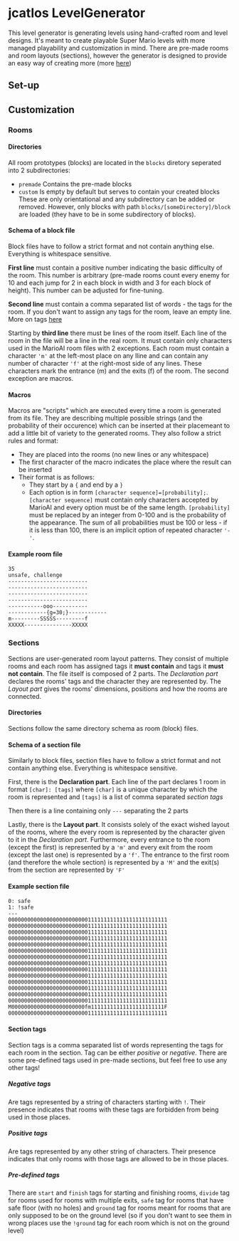 ﻿# jcatlos LevelGenerator
This level generator is generating levels using hand-crafted room and level designs. It's meant to create playable Super Mario levels with more managed playability and customization in mind. There are pre-made rooms and room layouts (sections), however the generator is designed to provide an easy way of creating more (more [here](#Customization))
## Set-up
## Customization
### Rooms
#### Directories
All room prototypes (blocks) are located in the `blocks` diretory seperated into 2 subdirectories:
 - `premade` Contains the pre-made blocks
 - `custom` Is empty by default but serves to contain your created blocks
These are only orientational and any subdirectory can be added or removed. However, only blocks with path `blocks/[someDirectory]/block` are loaded (they have to be in some subdirectory of blocks).
#### Schema of a block file
Block files have to follow a strict format and not contain anything else. Everything is whitespace sensitive.

**First line** must contain a positive number indicating the basic difficulty of the room. This number is arbitrary (pre-made rooms count every enemy for 10 and each jump for 2 in each block in width and 3 for each block of height). This number can be adjusted for fine-tuning.

**Second line** must contain a comma separated list of words - the tags for the room. If you don't want to assign any tags for the room, leave an empty line. More on tags [here](#SectionTags)

Starting by **third line** there must be lines of the room itself. Each line of the room in the file will be a line in the real room. It must contain only characters used in the MarioAI room files with 2 exceptions. Each room must contain a character `'m'` at the left-most place on any lline and can contain any number of character `'f'` at the right-most side of any lines. These characters mark the entrance (m) and the exits (f) of the room. The second exception are macros.
 #### Macros
 Macros are "scripts" which are executed every time a room is generated from its file. They are describing multiple possible strings (and the probability of their occurence) which can be inserted at their placemeant to add a little bit of variety to the generated rooms. They also follow a strict rules and format:
 - They are placed into the rooms (no new lines or any whitespace)
 - The first character of the macro indicates the place where the result can be inserted
 - Their format is as follows:
	 - They start by a `{` and end by a `}`
	 - Each option is in form `[character sequence]=[probability];`. `[character sequence]` must contain only characters accepted by MarioAI and every option must be of the same length. `[probability]` must be replaced by an integer from 0-100 and is the probability of the appearance. The sum of all probabilities must be 100 or less - if it is less than 100, there is an implicit option of repeated character `'-'`.
#### Example room file
```
35
unsafe, challenge
-------------------------
-------------------------
-------------------------
-------------------------
-----------ooo-----------
------------{g=30;}------------
m---------SSSSS---------f
XXXXX---------------XXXXX
```
### Sections
Sections are user-generated room layout patterns. They consist of multiple rooms and each room has assigned tags it **must contain** and tags it **must not contain**. The file itself is composed of 2 parts. The *Declaration part* declares the rooms' tags and the character they are represented by. The *Layout part* gives the rooms' dimensions, positions and how the rooms are connected.
#### Directories
Sections follow the same directory schema as room (block) files.
#### Schema of a section file
Similarly to block files, section files have to follow a strict format and not contain anything else. Everything is whitespace sensitive.
 
 First, there is the **Declaration part**. Each line of the part declares 1 room in format `[char]: [tags]` where `[char]` is a unique character by which the room is represented and `[tags]` is a list of comma separated *section tags*

Then there is a line containing only `---` separating the 2 parts

Lastly, there is the **Layout part**. It consists solely of the exact wished layout of the rooms, where the every room is represented by the character given to it in the *Declaration part*. Furthermore, every entrance to the room (except the first) is represented by a `'m'` and every exit from the room (except the last one) is represented by a `'f'`. The entrance to the first room (and therefore the whole section) is represented by a `'M'` and the exit(s) from the section are represented by 	`'F'`

#### Example section file
```
0: safe
1: !safe
---
00000000000000000000000001111111111111111111111111
00000000000000000000000001111111111111111111111111
00000000000000000000000001111111111111111111111111
00000000000000000000000001111111111111111111111111
00000000000000000000000001111111111111111111111111
00000000000000000000000001111111111111111111111111
00000000000000000000000001111111111111111111111111
00000000000000000000000001111111111111111111111111
00000000000000000000000001111111111111111111111111
00000000000000000000000001111111111111111111111111
00000000000000000000000001111111111111111111111111
00000000000000000000000001111111111111111111111111
00000000000000000000000001111111111111111111111111
00000000000000000000000001111111111111111111111111
M00000000000000000000000fm11111111111111111111111F
00000000000000000000000001111111111111111111111111
```
#### Section tags
Section tags is a comma separated list of words representing the tags for each room in the section. Tag can be either *positive* or *negative*. There are some pre-defined tags used in pre-made sections, but feel free to use any other tags!
##### Negative tags
Are tags represented by a string of characters starting with `!`. Their presence indicates that rooms with these tags are forbidden from being used in those places.
##### Positive tags
Are tags represented by any other string of characters. Their presence indicates that only rooms with those tags are allowed to be in those places.
##### Pre-defined tags
There are `start` and `finish` tags for starting and finishing rooms, `divide` tag for rooms used for rooms with multiple exits, `safe` tag for rooms that have safe floor (with no holes) and `ground` tag for rooms meant for rooms that are only supposed to be on the ground level (so if you don't want to see them in wrong places use the `!ground` tag for each room which is not on the ground level)
